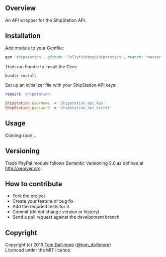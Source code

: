 ## Overview

An API wrapper for the ShipStation API.

## Installation

Add module to your Gemfile:

```ruby
gem 'shipstation', github: 'Jellyfishboy/shipstation', branch: 'master'
```

Then run bundle to install the Gem:

```sh
bundle install
```

Set up an initializer file with your ShipStation API keys:

```ruby
require 'shipstation'

ShipStation.username  = 'shipstation_api_key'
ShipStation.password  = 'shipstation_api_secret'
```

## Usage

Coming soon...

## Versioning

Trado PayPal module follows Semantic Versioning 2.0 as defined at
<http://semver.org>.

## How to contribute

* Fork the project
* Create your feature or bug fix
* Add the requried tests for it.
* Commit (do not change version or history)
* Send a pull request against the *development* branch

## Copyright
Copyright (c) 2016 [Tom Dallimore](http://www.tomdallimore.com/?utm_source=shipstation&utm_medium=website&utm_campaign=tomdallimore) ([@tom_dallimore](http://twitter.com/tom_dallimore))  
Licenced under the MIT licence.

